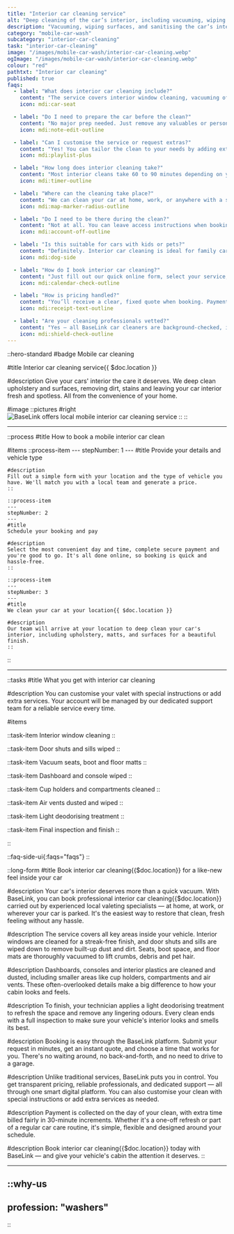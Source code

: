 ```yaml
---
title: "Interior car cleaning service"
alt: "Deep cleaning of the car’s interior, including vacuuming, wiping surfaces, and sanitising"
description: "Vacuuming, wiping surfaces, and sanitising the car’s interior "
category: "mobile-car-wash"
subcategory: "interior-car-cleaning"
task: "interior-car-cleaning"
image: "/images/mobile-car-wash/interior-car-cleaning.webp"
ogImage: "/images/mobile-car-wash/interior-car-cleaning.webp"
colour: "red"
pathtxt: "Interior car cleaning"
published: true
faqs:
  - label: "What does interior car cleaning include?"
    content: "The service covers interior window cleaning, vacuuming of seats, boot and floor mats, wiping down dashboards and consoles, cleaning cup holders and compartments, dusting air vents, and a light deodorising treatment. It finishes with a final inspection to ensure a like-new feel."
    icon: mdi:car-seat

  - label: "Do I need to prepare the car before the clean?"
    content: "No major prep needed. Just remove any valuables or personal items beforehand so we can access all areas easily. If there’s anything specific you want us to focus on or avoid, just leave a note in your booking."
    icon: mdi:note-edit-outline

  - label: "Can I customise the service or request extras?"
    content: "Yes! You can tailor the clean to your needs by adding extras like deep fabric cleaning, pet hair removal, or leather treatment. Just select add-ons when booking or let us know in the notes section."
    icon: mdi:playlist-plus

  - label: "How long does interior cleaning take?"
    content: "Most interior cleans take 60 to 90 minutes depending on your vehicle’s size and condition. If extra time is needed for detail work or heavy dirt, we’ll bill fairly in 30-minute increments."
    icon: mdi:timer-outline

  - label: "Where can the cleaning take place?"
    content: "We can clean your car at home, work, or anywhere with a safe parking space. Driveways, garages, or private car parks are perfect. We can’t operate on public roads or tight spaces."
    icon: mdi:map-marker-radius-outline

  - label: "Do I need to be there during the clean?"
    content: "Not at all. You can leave access instructions when booking — for example, how to access the vehicle or where to find the keys. Once complete, we’ll notify you and send photos of the results."
    icon: mdi:account-off-outline

  - label: "Is this suitable for cars with kids or pets?"
    content: "Definitely. Interior car cleaning is ideal for family cars and pet owners. Our technicians will focus on removing crumbs, hair, odours, and general mess — just let us know any areas that need extra care."
    icon: mdi:dog-side

  - label: "How do I book interior car cleaning?"
    content: "Just fill out our quick online form, select your service, and get an instant quote. Choose a time and place that suits you, and we’ll match you with a trusted local provider."
    icon: mdi:calendar-check-outline

  - label: "How is pricing handled?"
    content: "You’ll receive a clear, fixed quote when booking. Payment is only taken on the day of your clean, and any extra time is billed fairly in 30-minute increments. No surprises, no hidden fees."
    icon: mdi:receipt-text-outline

  - label: "Are your cleaning professionals vetted?"
    content: "Yes — all BaseLink car cleaners are background-checked, insured, and regularly reviewed by other customers. We only work with reliable, experienced professionals who meet our high standards."
    icon: mdi:shield-check-outline
---
```


::hero-standard
#badge
Mobile car cleaning

#title
Interior car cleaning service{{ $doc.location }}

#description
Give your cars' interior the care it deserves. We deep clean upholstery and surfaces, removing dirt, stains and leaving your car interior fresh and spotless. All from the convenience of your home.

#image
    ::pictures
    #right
    ![BaseLink offers local mobile interior car cleaning service](/images/mobile-car-wash/interior-car-cleaning.webp)
    ::
::

---

::process
#title
How to book a mobile interior car clean

#items
    ::process-item
    ---
    stepNumber: 1
    ---
    #title
    Provide your details and vehicle type

    #description
    Fill out a simple form with your location and the type of vehicle you have. We'll match you with a local team and generate a price.
    ::
    
    ::process-item
    ---
    stepNumber: 2
    ---
    #title
    Schedule your booking and pay

    #description
    Select the most convenient day and time, complete secure payment and you're good to go. It's all done online, so booking is quick and hassle-free.
    ::

    ::process-item
    ---
    stepNumber: 3
    ---
    #title
    We clean your car at your location{{ $doc.location }}

    #description
    Our team will arrive at your location to deep clean your car's interior, including upholstery, matts, and surfaces for a beautiful finish.
    ::
::

---

::tasks
#title
What you get with interior car cleaning

#description
You can customise your valet with special instructions or add extra services. Your account will be managed by our dedicated support team for a reliable service every time.

#items
    
  ::task-item
  Interior window cleaning
  ::

  ::task-item
  Door shuts and sills wiped
  ::
  
  ::task-item
  Vacuum seats, boot and floor matts
  ::

  ::task-item
  Dashboard and console wiped
  ::

  ::task-item
  Cup holders and compartments cleaned
  ::

  ::task-item
  Air vents dusted and wiped
  ::

  ::task-item
  Light deodorising treatment
  ::

  ::task-item
  Final inspection and finish
  ::

::


::faq-side-ui{:faqs="faqs"}
::


::long-form
#title
Book interior car cleaning{{$doc.location}} for a like-new feel inside your car

#description
Your car's interior deserves more than a quick vacuum. With BaseLink, you can book professional interior car cleaning{{$doc.location}} carried out by experienced local valeting specialists — at home, at work, or wherever your car is parked. It's the easiest way to restore that clean, fresh feeling without any hassle.

#description
The service covers all key areas inside your vehicle. Interior windows are cleaned for a streak-free finish, and door shuts and sills are wiped down to remove built-up dust and dirt. Seats, boot space, and floor mats are thoroughly vacuumed to lift crumbs, debris and pet hair.

#description
Dashboards, consoles and interior plastics are cleaned and dusted, including smaller areas like cup holders, compartments and air vents. These often-overlooked details make a big difference to how your cabin looks and feels.

#description
To finish, your technician applies a light deodorising treatment to refresh the space and remove any lingering odours. Every clean ends with a full inspection to make sure your vehicle's interior looks and smells its best.

#description
Booking is easy through the BaseLink platform. Submit your request in minutes, get an instant quote, and choose a time that works for you. There's no waiting around, no back-and-forth, and no need to drive to a garage.

#description
Unlike traditional services, BaseLink puts you in control. You get transparent pricing, reliable professionals, and dedicated support — all through one smart digital platform. You can also customise your clean with special instructions or add extra services as needed.

#description
Payment is collected on the day of your clean, with extra time billed fairly in 30-minute increments. Whether it's a one-off refresh or part of a regular car care routine, it's simple, flexible and designed around your schedule.

#description
Book interior car cleaning{{$doc.location}} today with BaseLink — and give your vehicle's cabin the attention it deserves.
::

---

::why-us
---
profession: "washers"
---
::